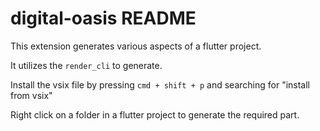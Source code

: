# digital-oasis README

This extension generates various aspects of a flutter project.

It utilizes the `render_cli` to generate.

Install the vsix file by pressing `cmd + shift + p` and searching for "install from vsix"

Right click on a folder in a flutter project to generate the required part.
